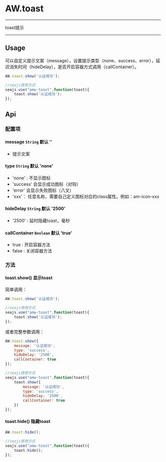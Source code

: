 # AW.toast

---

toast提示

---

## Usage

可以自定义提示文案（message），设置提示类型（none、success、error），延迟消失时间（hideDelay），是否开启容器方式调用（callContainer）。

```javascript
AW.toast.show('认证成功');

//seajs使用方式
seajs.use("amw-toast",function(toast){
	toast.show('认证成功');
});

```

## Api

### 配置项

#### message `String` 默认 ''
  
  * 提示文案

#### type `String` 默认 'none'

  * 'none' : 不显示图标
  * 'success' 会显示成功图标（对钩）
  * 'error' 会显示失败图标（八叉）
  * 'xxx'： 任意名称，需要自己定义图标对应的class属性。例如：am-icon-xxx

#### hideDelay `String` 默认 '2500'

  * '2500' : 延时隐藏toast，毫秒

#### callContainer `Boolean` 默认 'true'

  * true : 开启容器方法
  * false : 关闭容器方法

### 方法

#### toast.show() 显示toast

简单调用：

```javascript
AW.toast.show('认证成功');

//seajs使用方式
seajs.use("amw-toast",function(toast){
	toast.show('认证成功');
});
```

或者完整参数调用：

```javascript
AW.toast.show({
    message: '认证成功',
    type: 'success',
    hideDelay: '2500',
    callContainer: true
});

//seajs使用方式
seajs.use("amw-toast",function(toast){
	toast.show({
        message: '认证成功',
        type: 'success',
        hideDelay: '2500',
        callContainer: true
    })
});
```

#### toast.hide() 隐藏toast

```javascript
AW.toast.hide();

//seajs使用方式
seajs.use("amw-toast",function(toast){
	toast.hide();
});
```
